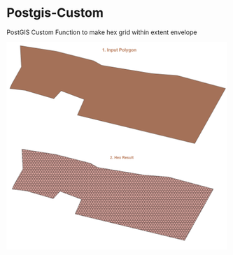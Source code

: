# Postgis-Custom
PostGIS Custom Function to make hex grid within extent envelope

![postgis](https://github.com/ImranMax/PostGIS-Custom/blob/master/Hex/intersected.PNG)
